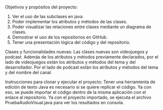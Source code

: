 Objetivos y propósitos del proyecto:
1.	Ver el uso de las subclases en java.
2.	Poder implementar los atributos y métodos de las clases.
3.	Poder visualizar las relaciones entre clases mediante un diagrama de clases.
4.	Demostrar el uso de los repositorios en GitHub.
5.	Tener una presentación lógica del código y del repositorio.

Clases y funcionalidades nuevas:
Las clases nuevas son videojuegos y podcast. Además de los atributos y métodos previamente declarados, por el lado de videojuegos están los atributos y métodos del tema y del desarrollador. Por el lado de podcast están los atributos y métodos del tema y del nombre del canal.

Instrucciones para clonar y ejecutar el proyecto:
Tener una herramienta de edición de texto Java es necesario si se quiere replicar el código. Ya con eso, se puede importar el código dentro de la misma aplicación con el enlace al repositorio. Ya con el proyecto importado, se ejecuta el archivo PruebaAudioVisual.java para ver los resultados en consola.

